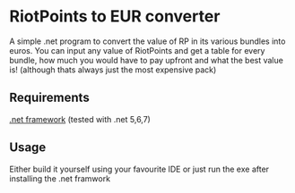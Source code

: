 # RiotPoints to EUR converter
A simple .net program to convert the value of RP in its various bundles into euros. You can input any value of RiotPoints and get a table for every bundle,
how much you would have to pay upfront and what the best value is! (although thats always just the most expensive pack)

## Requirements
[.net framework](https://dotnet.microsoft.com/en-us/download/dotnet/thank-you/sdk-6.0.407-windows-x64-installer) (tested with .net 5,6,7)

## Usage
Either build it yourself using your favourite IDE or just run the exe after installing the .net framwork
